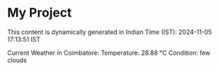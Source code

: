 # My Project

This content is dynamically generated in Indian Time (IST): 2024-11-05 17:13:51 IST


Current Weather in Coimbatore:
Temperature: 28.88 °C
Condition: few clouds
